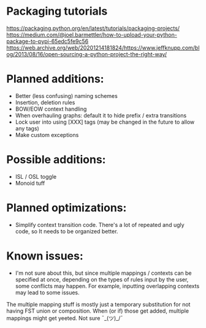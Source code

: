 # Packaging tutorials

https://packaging.python.org/en/latest/tutorials/packaging-projects/
https://medium.com/@joel.barmettler/how-to-upload-your-python-package-to-pypi-65edc5fe9c56
https://web.archive.org/web/20201214181824/https://www.jeffknupp.com/blog/2013/08/16/open-sourcing-a-python-project-the-right-way/


# Planned additions:
- Better (less confusing) naming schemes
- Insertion, deletion rules
- BOW/EOW context handling
- When overhauling graphs: default it to hide prefix / extra transitions
- Lock user into using [XXX] tags (may be changed in the future to allow any tags)
- Make custom exceptions

# Possible additions:
- ISL / OSL toggle
- Monoid tuff

# Planned optimizations:
- Simplify context transition code. There's a lot of repeated and ugly code, so It needs to be organized better.

# Known issues:
- I'm not sure about this, but since multiple mappings / contexts can be specified at once, depending on the types of rules input by the user, some conflicts may happen. For example, inputting overlapping contexts may lead to some issues. 

The multiple mapping stuff is mostly just a temporary substitution for not having FST union or composition. When (or if) those get added, multiple mappings might get yeeted. Not sure ¯\_(ツ)_/¯
